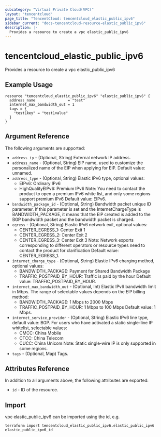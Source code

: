 ```yaml
---
subcategory: "Virtual Private Cloud(VPC)"
layout: "tencentcloud"
page_title: "TencentCloud: tencentcloud_elastic_public_ipv6"
sidebar_current: "docs-tencentcloud-resource-elastic_public_ipv6"
description: |-
  Provides a resource to create a vpc elastic_public_ipv6
---
```


# tencentcloud_elastic_public_ipv6

Provides a resource to create a vpc elastic_public_ipv6

## Example Usage

```hcl
resource "tencentcloud_elastic_public_ipv6" "elastic_public_ipv6" {
  address_name               = "test"
  internet_max_bandwidth_out = 1
  tags = {
    "test1key" = "test1value"
  }
}
```

## Argument Reference

The following arguments are supported:

* `address_ip` - (Optional, String) External network IP address.
* `address_name` - (Optional, String) EIP name, used to customize the personalized name of the EIP when applying for EIP. Default value: unnamed.
* `address_type` - (Optional, String) Elastic IPv6 type, optional values:
	- EIPv6: Ordinary IPv6
	- HighQualityEIPv6: Premium IPv6
Note: You need to contact the product to open a premium IPv6 white list, and only some regions support premium IPv6
Default value: EIPv6.
* `bandwidth_package_id` - (Optional, String) Bandwidth packet unique ID parameter. If this parameter is set and the InternetChargeType is BANDWIDTH_PACKAGE, it means that the EIP created is added to the BGP bandwidth packet and the bandwidth packet is charged.
* `egress` - (Optional, String) Elastic IPv6 network exit, optional values:
	- CENTER_EGRESS_1: Center Exit 1
	- CENTER_EGRESS_2: Center Exit 2
	- CENTER_EGRESS_3: Center Exit 3
Note: Network exports corresponding to different operators or resource types need to contact the product for clarification
Default value: CENTER_EGRESS_1.
* `internet_charge_type` - (Optional, String) Elastic IPv6 charging method, optional values:
	- BANDWIDTH_PACKAGE: Payment for Shared Bandwidth Package
	- TRAFFIC_POSTPAID_BY_HOUR: Traffic is paid by the hour
Default value: TRAFFIC_POSTPAID_BY_HOUR.
* `internet_max_bandwidth_out` - (Optional, Int) Elastic IPv6 bandwidth limit in Mbps.
The range of selectable values depends on the EIP billing method:
	- BANDWIDTH_PACKAGE: 1 Mbps to 2000 Mbps
	- TRAFFIC_POSTPAID_BY_HOUR: 1 Mbps to 100 Mbps
Default value: 1 Mbps.
* `internet_service_provider` - (Optional, String) Elastic IPv6 line type, default value: BGP.
For users who have activated a static single-line IP whitelist, selectable values:
	- CMCC: China Mobile
	- CTCC: China Telecom
	- CUCC: China Unicom
Note: Static single-wire IP is only supported in some regions.
* `tags` - (Optional, Map) Tags.

## Attributes Reference

In addition to all arguments above, the following attributes are exported:

* `id` - ID of the resource.



## Import

vpc elastic_public_ipv6 can be imported using the id, e.g.

```
terraform import tencentcloud_elastic_public_ipv6.elastic_public_ipv6 elastic_public_ipv6_id
```

